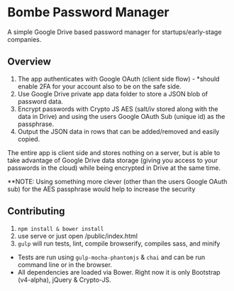 # Bombe Password Manager

A simple Google Drive based password manager for startups/early-stage companies.

## Overview

1. The app authenticates with Google OAuth (client side flow) - *should enable 2FA for your account also to be on the safe side.
2. Use Google Drive private app data folder to store a JSON blob of password data.
3. Encrypt passwords with Crypto JS AES (salt/iv stored along with the data in Drive) and using the users Google OAuth Sub (unique id) as the passphrase.
4. Output the JSON data in rows that can be added/removed and easily copied.

The entire app is client side and stores nothing on a server, but is able to take advantage of Google Drive data storage (giving you access to your passwords in the cloud) while being encrypted in Drive at the same time.

**NOTE: Using something more clever (other than the users Google OAuth sub) for the AES passphrase would help to increase the security

## Contributing

1. `npm install & bower install`
2. use serve or just open /public/index.html
3. `gulp` will run tests, lint, compile browserify, compiles sass, and minify

* Tests are run using `gulp-mocha-phantomjs` & `chai` and can be run command line or in the browser.
* All dependencies are loaded via Bower. Right now it is only Bootstrap (v4-alpha), jQuery & Crypto-JS.
